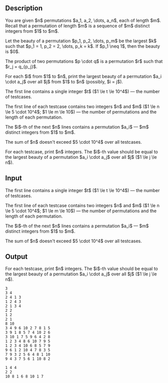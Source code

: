 ## Description

<div><p>You are given $n$ permutations $a_1, a_2, \dots, a_n$, each of length $m$. Recall that a permutation of length $m$ is a sequence of $m$ <span class="tex-font-style-it">distinct</span> integers from $1$ to $m$.</p><p>Let the beauty of a permutation $p_1, p_2, \dots, p_m$ be the largest $k$ such that $p_1 = 1, p_2 = 2, \dots, p_k = k$. If $p_1 \neq 1$, then the beauty is $0$.</p><p>The product of two permutations $p \cdot q$ is a permutation $r$ such that $r_j = q_{p_j}$.</p><p>For each $i$ from $1$ to $n$, print the largest beauty of a permutation $a_i \cdot a_j$ over all $j$ from $1$ to $n$ (possibly, $i = j$).</p></div><div class="input-specification"><p>The first line contains a single integer $t$ ($1 \le t \le 10^4$)&nbsp;— the number of testcases.</p><p>The first line of each testcase contains two integers $n$ and $m$ ($1 \le n \le 5 \cdot 10^4$; $1 \le m \le 10$)&nbsp;— the number of permutations and the length of each permutation.</p><p>The $i$-th of the next $n$ lines contains a permutation $a_i$&nbsp;— $m$ distinct integers from $1$ to $m$.</p><p>The sum of $n$ doesn't exceed $5 \cdot 10^4$ over all testcases.</p></div><div class="output-specification"><p>For each testcase, print $n$ integers. The $i$-th value should be equal to the largest beauty of a permutation $a_i \cdot a_j$ over all $j$ ($1 \le j \le n$).</p></div>

## Input

<p>The first line contains a single integer $t$ ($1 \le t \le 10^4$)&nbsp;— the number of testcases.</p><p>The first line of each testcase contains two integers $n$ and $m$ ($1 \le n \le 5 \cdot 10^4$; $1 \le m \le 10$)&nbsp;— the number of permutations and the length of each permutation.</p><p>The $i$-th of the next $n$ lines contains a permutation $a_i$&nbsp;— $m$ distinct integers from $1$ to $m$.</p><p>The sum of $n$ doesn't exceed $5 \cdot 10^4$ over all testcases.</p>

## Output

<p>For each testcase, print $n$ integers. The $i$-th value should be equal to the largest beauty of a permutation $a_i \cdot a_j$ over all $j$ ($1 \le j \le n$).</p>





```input1|2,3,4,5,9,10,11,12,13,14,15,16,17
3
3 4
2 4 1 3
1 2 4 3
2 1 3 4
2 2
1 2
2 1
8 10
3 4 9 6 10 2 7 8 1 5
3 9 1 8 5 7 4 10 2 6
3 10 1 7 5 9 6 4 2 8
1 2 3 4 8 6 10 7 9 5
1 2 3 4 10 6 8 5 7 9
9 6 1 2 10 4 7 8 3 5
7 9 3 2 5 6 4 8 1 10
9 4 3 7 5 6 1 10 8 2
```




```output1
1 4 4 
2 2 
10 8 1 6 8 10 1 7
```


